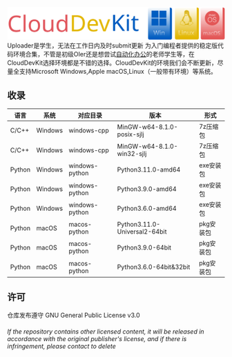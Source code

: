 ![CloudDevKit](https://github.com/KazuhaCantCode/CloudDevKit/blob/main/images/CloudDevKit_text_platforms.svg) 
Uploader是学生，无法在工作日内及时submit更新
为入门编程者提供的稳定版代码环境合集，不管是初级OIer还是想尝试[自动化办公](https://github.com/KazuhaCantCode/AutoOfficeTools)的老师学生等，在CloudDevKit选择环境都是不错的选择。CloudDevKit的环境我们会不断更新，尽量全支持Microsoft Windows,Apple macOS,Linux（一般带有环境）等系统。

## 收录 
|语言|系统|对应目录|版本|形式|
|---|---|---|---|---|
|C/C++|Windows|windows-cpp|MinGW-w64-8.1.0-posix-sjlj|7z压缩包|
|C/C++|Windows|windows-cpp|MinGW-w64-8.1.0-win32-sjlj|7z压缩包|
|Python|Windows|windows-python|Python3.11.0-amd64|exe安装包|
|Python|Windows|windows-python|Python3.9.0-amd64|exe安装包|
|Python|Windows|windows-python|Python3.6.0-amd64|exe安装包|
|Python|macOS|macos-python|Python3.11.0-Universal2-64bit|pkg安装包|
|Python|macOS|macos-python|Python3.9.0-64bit|pkg安装包|
|Python|macOS|macos-python|Python3.6.0-64bit&32bit|pkg安装包|

## 许可
仓库发布遵守 GNU General Public License v3.0 
###### If the repository contains other licensed content, it will be released in accordance with the original publisher's license, and if there is infringement, please contact to delete

